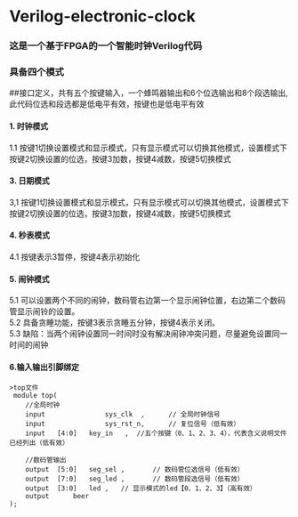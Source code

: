# Verilog-electronic-clock
### 这是一个基于FPGA的一个智能时钟Verilog代码
 ### 具备四个模式
 ##接口定义，共有五个按键输入，一个蜂鸣器输出和6个位选输出和8个段选输出,此代码位选和段选都是低电平有效，按键也是低电平有效
####  1. 时钟模式

 1.1 按键1切换设置模式和显示模式，只有显示模式可以切换其他模式，设置模式下按键2切换设置的位选，按键3加数，按键4减数，按键5切换模式

####  3. 日期模式
3,1 按键1切换设置模式和显示模式，只有显示模式可以切换其他模式，设置模式下按键2切换设置的位选，按键3加数，按键4减数，按键5切换模式
####  4. 秒表模式

 4.1 按键表示3暂停，按键4表示初始化

#### 5. 闹钟模式
 5.1 可以设置两个不同的闹钟，数码管右边第一个显示闹钟位置，右边第二个数码管显示闹铃的设置。  
 5.2 具备贪睡功能，按键3表示贪睡五分钟，按键4表示关闭。  
 5.3 缺陷：当两个闹钟设置同一时间时没有解决闹钟冲突问题，尽量避免设置同一时间的闹钟  
#### 6.输入输出引脚绑定
```
>top文件
 module top(
    //全局时钟
    input            	sys_clk  ,      // 全局时钟信号
    input            	sys_rst_n,      // 复位信号（低有效）
    input	[4:0]	key_in	 ,	//五个按键（0、1、2、3、4），代表含义说明文件已经列出（低有效）

    //数码管输出
    output	[5:0]  	seg_sel ,       // 数码管位选信号（低有效）
    output	[7:0]  	seg_led ,       // 数码管段选信号（低有效）
    output	[3:0]	led	,	// 显示模式的led【0、1、2、3】（高有效）
    output		beer
);
```
